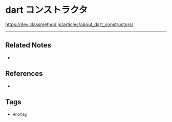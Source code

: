 # dart コンストラクタ
https://dev.classmethod.jp/articles/about_dart_constructors/

---
## Related Notes
- 

## References
- 

## Tags
- `#notag`